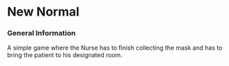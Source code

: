 # New Normal
### General Information
A simple game where the Nurse has to finish collecting the mask and has to bring the patient to his designated room.
